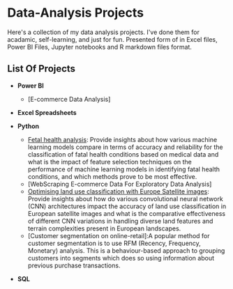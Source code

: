 # Data-Analysis Projects
Here's a collection of my data analysis projects. I've done them for acadamic, self-learning, and just for fun. Presented form of in Excel files, Power BI Files, Jupyter notebooks and R markdown files format.

## List Of Projects

  - **Power BI**
    - [E-commerce Data Analysis] 

  - **Excel Spreadsheets**

      
  - **Python**
    - [Fetal health analysis](https://github.com/Resmi-p/Fetal-health-analysis/tree/main): Provide insights about how various machine learning models compare in terms of accuracy and reliability for the classification of fatal health conditions based on medical data and what is the impact of feature selection techniques on the performance of machine learning models in identifying fatal health conditions, and which methods prove to be most effective.
    - [WebScraping E-commerce Data For Exploratory Data Analysis]
    - [Optimising land use classification with Europe Satellite images](https://github.com/Resmi-p/Optimising-land-use-classification-with-satellite-images): Provide insights about how do various convolutional neural network (CNN) architectures impact the accuracy of land use classification in European satellite images and what is the comparative effectiveness of different CNN variations in handling diverse land features and terrain complexities present in European landscapes.
    - [Customer segmentation on online-retail]:A popular method for customer segmentation is to use RFM (Recency, Frequency, Monetary) analysis. This is a behaviour-based approach to grouping customers into segments which does so using information about previous purchase transactions.
   
  - **SQL**
